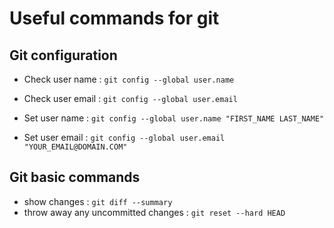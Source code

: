 # Useful commands for git

## Git configuration

- Check user name     : `git config --global user.name`
- Check user email    : `git config --global user.email`

- Set user name       : `git config --global user.name "FIRST_NAME LAST_NAME"`
- Set user email      : `git config --global user.email "YOUR_EMAIL@DOMAIN.COM"`

## Git basic commands

- show changes                          : `git diff --summary`
- throw away any uncommitted changes    : `git reset --hard HEAD`
